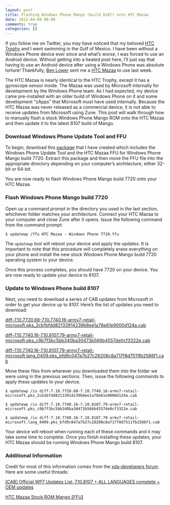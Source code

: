 ```yaml
---
layout: post
title: Flashing Windows Phone Mango (build 8107) onto HTC Mazaa
date: 2012-04-09 00:00
comments: true
categories: []
---
```

<p>If you follow me on Twitter, you may have noticed that my beloved <a href="http://www.htc.com/us/products/trophy-verizon/" target="_blank">HTC Trophy</a> and I went swimming in the Gulf of Mexico. I have been without a Windows Phone device ever since and what&rsquo;s worse, I was forced to use an Android device. Without getting into a heated post here, I&rsquo;ll just say that having to use an Android device after using a Windows Phone was absolute torture! Thankfully, <a href="http://twitter.com/benlower" target="_blank">Ben Lower</a> sent me a <a href="http://www.xda-developers.com/windows-mobile/xda-developers-exclusive-first-leaked-pics-of-htc-mazaa/" target="_blank">HTC Mazaa</a> to use last week.</p>

<p>The HTC Mazaa is nearly identical to the HTC Trophy, except it has a gyroscope sensor inside. The Mazaa was used by Microsoft internally for development by the Windows Phone team. As I had expected, my device came pre-installed with an older build of Windows Phone on it and some development &ldquo;zApps&rdquo; that Microsoft must have used internally. Because the HTC Mazaa was never released as a commercial device, it is not able to receive updates from Microsoft using Zune. This post will walk through how to manually flash a stock Windows Phone Mango ROM onto the HTC Mazaa and then update it to the latest 8107 build of Mango.</p>

<h3>Download Windows Phone Update Tool and FFU</h3>

<p>To begin, download this <a href="http://files.mbmccormick.com/HTC Mazaa - Stock Mango.zip" target="_blank">package</a> that I have created which includes the Windows Phone Update Tool and the HTC Mazaa FFU for Windows Phone Mango build 7720. Extract this package and then move the FFU file into the appropriate directory depending on your computer&rsquo;s architecture, either 32-bit or 64-bit.</p>

<p>You are now ready to flash Windows Phone Mango build 7720 onto your HTC Mazaa.</p>

<h3>Flash Windows Phone Mango build 7720</h3>

<p>Open up a command prompt in the directory you used in the last section, whichever folder matches your architecture. Connect your HTC Mazaa to your computer and close Zune after it opens. Issue the following command from the command prompt:</p>

<p><code>$ updatewp /ffu HTC Mazaa - Windows Phone 7720.ffu</code></p>

<p>The <code>updatewp</code> tool will reboot your device and apply the updates. It is important to note that this procedure will completely erase everything on your phone and install the new stock Windows Phone Mango build 7720 operating system to your device.</p>

<p>Once this process completes, you should have 7720 on your device. You are now ready to update your device to 8107.</p>

<h3>Update to Windows Phone build 8107</h3>

<p>Next, you need to download a series of CAB updates from Microsoft in order to get your device up to 8107. Here&rsquo;s the list of updates you need to download:</p>

<p><a href="http://download.windowsupdate.com/msdownload/update/software/dflt/2011/10/diff-7.10.7720.68-7.10.7740.16-armv7-retail-microsoft.pks_2cb1bfdd82133914239b8ee1a78e61e9000d124a.cab" target="_blank">diff-7.10.7720.68-7.10.7740.16-armv7-retail-microsoft.pks_2cb1bfdd82133914239b8ee1a78e61e9000d124a.cab</a></p>

<p><a href="http://download.windowsupdate.com/msdownload/update/software/dflt/2011/12/diff-7.10.7740.16-7.10.8107.79-armv7-retail-microsoft.pks_c9b7f3bc5bb340ba30473b566b4557de0cf3322e.cab" target="_blank">diff-7.10.7740.16-7.10.8107.79-armv7-retail-microsoft.pks_c9b7f3bc5bb340ba30473b566b4557de0cf3322e.cab</a></p>

<p><a href="http://download.windowsupdate.com/msdownload/update/software/dflt/2011/12/diff-7.10.7740.16-7.10.8107.79-armv7-retail-microsoft.lang_0409.pks_bfd9c047a7b27c28208c8a717f8d7511fb2586f1.cab" target="_blank">diff-7.10.7740.16-7.10.8107.79-armv7-retail-microsoft.lang_0409.pks_bfd9c047a7b27c28208c8a717f8d7511fb2586f1.cab</a></p>

<p>Move these files from wherever you downloaded them into the folder we were using in the previous sections. Then, issue the following commands to apply these updates to your device.</p>

<p><code>$ updatewp /iu diff-7.10.7720.68-7.10.7740.16-armv7-retail-microsoft.pks_2cb1bfdd82133914239b8ee1a78e61e9000d124a.cab</code></p>

<p><code>$ updatewp /iu diff-7.10.7740.16-7.10.8107.79-armv7-retail-microsoft.pks_c9b7f3bc5bb340ba30473b566b4557de0cf3322e.cab</code></p>

<p><code>$ updatewp /iu diff-7.10.7740.16-7.10.8107.79-armv7-retail-microsoft.lang_0409.pks_bfd9c047a7b27c28208c8a717f8d7511fb2586f1.cab</code></p>

<p>Your device will reboot when running each of these commands and it may take some time to complete. Once you finish installing these updates, your HTC Mazaa should be running Windows Phone Mango build 8107.</p>

<h3>Additional Information</h3>

<p>Credit for most of this information comes from the <a href="http://forum.xda-developers.com" target="_blank">xda-developers forum</a>. Here are some useful threads:</p>

<p><a href="http://forum.xda-developers.com/showthread.php?t=1306415" target="_blank">[CAB] Official WP7 Updates List: 7.10.8107 + ALL LANGUAGES complete + OEM updates</a></p>

<p><a href="http://forum.xda-developers.com/showthread.php?t=1447231 target="_blank">HTC Mazaa Stock ROM Mango [FFU]</a></p>
